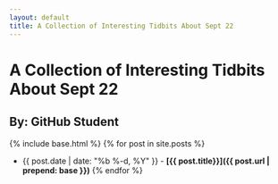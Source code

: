 ```yaml
---
layout: default
title: A Collection of Interesting Tidbits About Sept 22
---
```


# A Collection of Interesting Tidbits About Sept 22

## By: GitHub Student

{% include base.html %}
{% for post in site.posts %}
  * {{ post.date | date: "%b %-d, %Y" }} - **[{{ post.title}}]({{ post.url | prepend: base }})**
{% endfor %}
